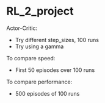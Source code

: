 # RL_2_project

Actor-Critic:
- Try different step_sizes, 100 runs
- Try using a gamma

To compare speed:
- First 50 episodes over 100 runs

To compare performance:
- 500 episodes of 100 runs
